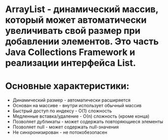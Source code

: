 # ArrayList - динамический массив, который может автоматически увеличивать свой размер при добавлении элементов. Это часть Java Collections Framework и реализации интерфейса List.

# Основные характеристики:
- Динамический размер - автоматически расширяется
- Основан на массиве - внутри использует обычный массив
- Быстрый доступ по индексу - О(1) сложность
- Медленные вставка/удаление - О(n) сложность (кроме конца)
- Позволяет дубликаты - может содержать повторяющиеся элементы
- Позволяет null - может содержать null-значения
- Не синхронизирован - не потокобезопасен